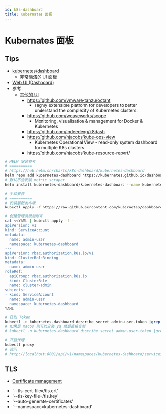 ```yaml
---
id: k8s-dashboard
title: Kubernates 面板
---
```


# Kubernates 面板

## Tips

* [kubernetes/dashboard](https://github.com/kubernetes/dashboard)
  * 非常简洁的 UI 面板
* [Web UI (Dashboard)](https://kubernetes.io/docs/tasks/access-application-cluster/web-ui-dashboard/)
* 参考
  * [其他的 UI](https://kube-web-view.readthedocs.io/en/latest/alternatives.html)
    * https://github.com/vmware-tanzu/octant
      * Highly extensible platform for developers to better understand the complexity of Kubernetes clusters. 
    * https://github.com/weaveworks/scope
      * Monitoring, visualisation & management for Docker & Kubernetes
    * https://github.com/indeedeng/k8dash
    * https://github.com/hjacobs/kube-ops-view
      * Kubernetes Operational View - read-only system dashboard for multiple K8s clusters
    * https://github.com/hjacobs/kube-resource-report/

```bash
# HELM 安装参考 
# ==========
# https://hub.helm.sh/charts/k8s-dashboard/kubernetes-dashboard
helm repo add kubernetes-dashboard https://kubernetes.github.io/dashboard/
# 默认不会安装 metric scraper
helm install kubernetes-dashboard/kubernetes-dashboard --name kubernetes-dashboard --namespace kubernetes-dashboard

# 手动安装
# ==========
# 安装最新发布版
kubectl apply -f https://raw.githubusercontent.com/kubernetes/dashboard/$(curl -Ls https://api.github.com/repos/kubernetes/dashboard/releases/latest | jq -r .tag_name)/aio/deploy/recommended.yaml

# 创建管理员级别账号
cat <<YAML | kubectl apply -f -
apiVersion: v1
kind: ServiceAccount
metadata:
  name: admin-user
  namespace: kubernetes-dashboard
---
apiVersion: rbac.authorization.k8s.io/v1
kind: ClusterRoleBinding
metadata:
  name: admin-user
roleRef:
  apiGroup: rbac.authorization.k8s.io
  kind: ClusterRole
  name: cluster-admin
subjects:
- kind: ServiceAccount
  name: admin-user
  namespace: kubernetes-dashboard
YAML

# 获取 Token
kubectl -n kubernetes-dashboard describe secret admin-user-token |grep ^token
# 如果是 macos 则可以安装 yq 然后直接复制
# kubectl -n kubernetes-dashboard describe secret admin-user-token |grep ^token | yq r - 'token' | pbcopy

# 开启代理
kubectl proxy
# 访问
# http://localhost:8001/api/v1/namespaces/kubernetes-dashboard/services/https:kubernetes-dashboard:https/proxy/
```

## TLS
* [Certificate management](https://github.com/kubernetes/dashboard/blob/master/docs/user/certificate-management.md)

- '--tls-cert-file=/tls.crt'
- '--tls-key-file=/tls.key'
- '--auto-generate-certificates'
- '--namespace=kubernetes-dashboard'

